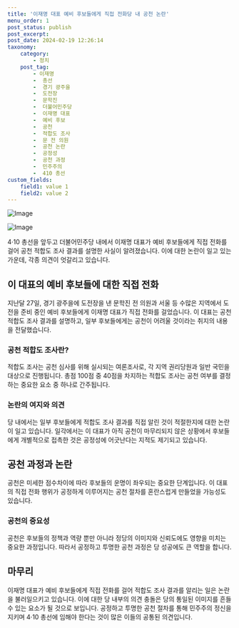 ```yaml
---
title: '이재명 대표 예비 후보들에게 직접 전화당 내 공천 논란'
menu_order: 1
post_status: publish
post_excerpt: 
post_date: 2024-02-19 12:26:14
taxonomy:
    category:
        - 정치
    post_tag:
        - 이재명
        -  총선
        -  경기 광주을
        -  도전장
        -  문학진
        -  더불어민주당
        -  이재명 대표
        -  예비 후보
        -  공천
        -  적합도 조사
        -  문 전 의원
        -  공천 논란
        -  공정성
        -  공천 과정
        -  민주주의
        -  410 총선
custom_fields:
    field1: value 1
    field2: value 2
---
```


![Image](https://imgnews.pstatic.net/image/025/2024/02/13/0003340955_001_20240213101801071.jpg?type=w647)

![Image](https://imgnews.pstatic.net/image/025/2024/02/13/0003340955_002_20240213101801108.jpg?type=w647)

4·10 총선을 앞두고 더불어민주당 내에서 이재명 대표가 예비 후보들에게 직접 전화를 걸어 공천 적합도 조사 결과를 설명한 사실이 알려졌습니다. 이에 대한 논란이 일고 있는 가운데, 각종 의견이 엇갈리고 있습니다.
## 이 대표의 예비 후보들에 대한 직접 전화    
지난달 27일, 경기 광주을에 도전장을 낸 문학진 전 의원과 서울 등 수많은 지역에서 도전을 준비 중인 예비 후보들에게 이재명 대표가 직접 전화를 걸었습니다. 이 대표는 공천 적합도 조사 결과를 설명하고, 일부 후보들에게는 공천이 어려울 것이라는 취지의 내용을 전달했습니다.
### 공천 적합도 조사란?
적합도 조사는 공천 심사를 위해 실시되는 여론조사로, 각 지역 권리당원과 일반 국민을 대상으로 진행됩니다. 총점 100점 중 40점을 차지하는 적합도 조사는 공천 여부를 결정하는 중요한 요소 중 하나로 간주됩니다.
### 논란의 여지와 의견
당 내에서는 일부 후보들에게 적합도 조사 결과를 직접 알린 것이 적절한지에 대한 논란이 일고 있습니다. 일각에서는 이 대표가 아직 공천이 마무리되지 않은 상황에서 후보들에게 개별적으로 접촉한 것은 공정성에 어긋난다는 지적도 제기되고 있습니다.
## 공천 과정과 논란
공천은 미세한 점수차이에 따라 후보들의 운명이 좌우되는 중요한 단계입니다. 이 대표의 직접 전화 행위가 공정하게 이루어지는 공천 절차를 혼란스럽게 만들었을 가능성도 있습니다. 
### 공천의 중요성
공천은 후보들의 정책과 역량 뿐만 아니라 정당의 이미지와 신뢰도에도 영향을 미치는 중요한 과정입니다. 따라서 공정하고 투명한 공천 과정은 당 성공에도 큰 역할을 합니다.
## 마무리
이재명 대표가 예비 후보들에게 직접 전화를 걸어 적합도 조사 결과를 알리는 일은 논란을 불러일으키고 있습니다. 이에 대한 당 내부의 의견 충돌은 당의 통일된 이미지를 흔들 수 있는 요소가 될 것으로 보입니다. 공정하고 투명한 공천 절차를 통해 민주주의 정신을 지키며 4·10 총선에 임해야 한다는 것이 많은 이들의 공통된 의견입니다.

